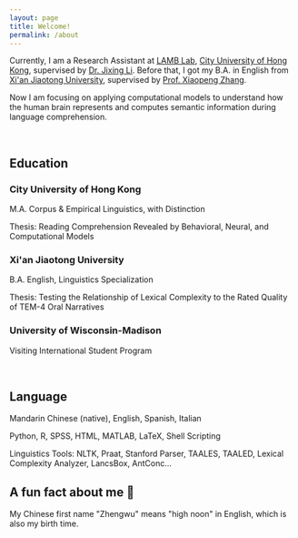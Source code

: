 ```yaml
---
layout: page
title: Welcome!
permalink: /about
---
```

Currently, I am a Research Assistant at [LAMB Lab](https://compneurolinglab.github.io/), [City University of Hong Kong](https://www.cityu.edu.hk/), supervised by [Dr. Jixing Li](https://jixing-li.github.io/). Before that, I got my B.A. in English from [Xi'an Jiaotong University](http://www.xjtu.edu.cn), supervised by [Prof. Xiaopeng Zhang](http://gr.xjtu.edu.cn/en/web/zhangxp).

Now I am focusing on applying computational models to understand how the human brain represents and computes semantic information during language comprehension.

<br>

## Education

### City University of Hong Kong

M.A. Corpus & Empirical Linguistics, with Distinction

Thesis: Reading Comprehension Revealed by Behavioral, Neural, and Computational Models

### Xi'an Jiaotong University

B.A. English, Linguistics Specialization

Thesis: Testing the Relationship of Lexical Complexity to the Rated Quality of TEM-4 Oral Narratives

### University of Wisconsin-Madison

Visiting International Student Program

<br>

## Language

Mandarin Chinese (native), English, Spanish, Italian

Python, R, SPSS, HTML, MATLAB, LaTeX, Shell Scripting

Linguistics Tools: NLTK, Praat, Stanford Parser, TAALES, TAALED, Lexical Complexity Analyzer, LancsBox, AntConc...

## A fun fact about me 🥳

My Chinese first name "Zhengwu" means "high noon" in English, which is also my birth time.  
